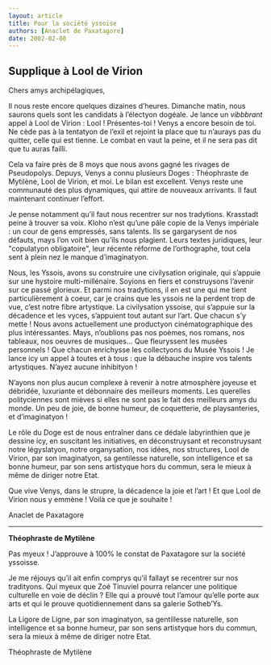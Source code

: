 ```yaml
---
layout: article
title: Pour la société yssoise
authors: [Anaclet de Paxatagore]
date: 2002-02-08
---
```


## Supplique à Lool de Virion

Chers amys archipélagiques,

Il nous reste encore quelques dizaines d’heures. Dimanche matin, nous saurons quels sont les candidats à l’électyon dogéale. Je lance un _vibbbrant_ appel à Lool de Virion : Lool ! Présentes-toi ! Venys a encore besoin de toi. Ne cède pas à la tentatyon de l’exil et rejoint la place que tu n’aurays pas du quitter, celle qui est tienne. Le combat en vaut la peine, et il ne sera pas dit que tu auras failli.

Cela va faire près de 8 moys que nous avons gagné les rivages de Pseudopolys. Depuys, Venys a connu plusieurs Doges : Théophraste de Mytilène, Lool de Virion, et moi. Le bilan est excellent. Venys reste une communauté des plus dynamiques, qui attire de nouveaux arrivants. Il faut maintenant continuer l’effort.

Je pense notamment qu’il faut nous recentrer sur nos tradytions. Krasstadt peine à trouver sa voix. Kloho n’est qu’une pâle copie de la Venys impériale : un cour de gens empressés, sans talents. Ils se gargarysent de nos défauts, mays l’on voit bien qu’ils nous plagient. Leurs textes juridiques, leur "copulatyon obligatoire", leur récente réforme de l’orthographe, tout cela sent à plein nez le manque d’imaginatyon.

Nous, les Yssois, avons su construire une civilysation originale, qui s’appuie sur une hystoire multi-millénaire. Soyions en fiers et construysons l’avenir sur ce passé glorieux. Et parmi nos tradytions, il en est une qui me tient particulièrement à coeur, car je crains que les yssois ne la perdent trop de vue, c’est notre fibre artystique. La civilysation yssoise, qui s’appuie sur la décadence et les vyces, s’appuient tout autant sur l’art. Que chacun s’y mette ! Nous avons actuellement une productyon cinématographique des plus intéressantes. Mays, n’oublions pas nos poèmes, nos romans, nos tableaux, nos oeuvres de musiques... Que fleuryssent les musées personnels ! Que chacun enrichysse les collectyons du Musée Yssois ! Je lance icy un appel à toutes et à tous : que la débauche inspire vos talents artystiques. N’ayez aucune inhibityon !

N’ayons non plus aucun complexe à revenir à notre atmosphère joyeuse et débridée, luxuriante et débonnaire des meilleurs moments. Les querelles polityciennes sont mièves si elles ne sont pas le fait des meilleurs amys du monde. Un peu de joie, de bonne humeur, de coquetterie, de playsanteries, et d’imaginatyon !

Le rôle du Doge est de nous entraîner dans ce dédale labyrinthien que je dessine icy, en suscitant les initiatives, en déconstruysant et reconstruysant notre légyslatyon, notre organysation, nos idées, nos structures, Lool de Virion, par son imaginatyon, sa gentilesse naturelle, son intelligence et sa bonne humeur, par son sens artistyque hors du commun, sera le mieux à même de diriger notre Etat.

Que vive Venys, dans le strupre, la décadence la joie et l’art ! Et que Lool de Virion nous y emmène ! Voilà ce que je souhaite !

Anaclet de Paxatagore

---

**Théophraste de Mytilène**

Pas myeux ! J’approuve à 100% le constat de Paxatagore sur la société yssoisse.

Je me réjouys qu’il ait enfin comprys qu’il fallayt se recentrer sur nos tradityons. Qui myeux que Zoé Tinuviel pourra relancer une politique culturelle en voie de déclin ? Elle qui a prouvé tout l’amour qu’elle porte aux arts et qui le prouve quotidiennement dans sa galerie Sotheb’Ys.

La Ligore de Ligne, par son imaginatyon, sa gentillesse naturelle, son intelligence et sa bonne humeur, par son sens artistyque hors du commun, sera la mieux à même de diriger notre Etat.

Théophraste de Mytilène

